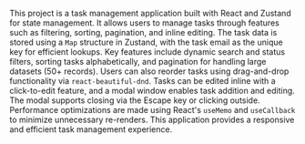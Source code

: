 This project is a task management application built with React and Zustand for state management. It allows users to manage tasks through features such as filtering, sorting, pagination, and inline editing. The task data is stored using a `Map` structure in Zustand, with the task email as the unique key for efficient lookups. Key features include dynamic search and status filters, sorting tasks alphabetically, and pagination for handling large datasets (50+ records). Users can also reorder tasks using drag-and-drop functionality via `react-beautiful-dnd`. Tasks can be edited inline with a click-to-edit feature, and a modal window enables task addition and editing. The modal supports closing via the Escape key or clicking outside. Performance optimizations are made using React's `useMemo` and `useCallback` to minimize unnecessary re-renders. This application provides a responsive and efficient task management experience.
